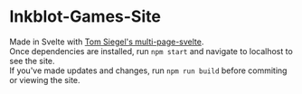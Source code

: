 # Inkblot-Games-Site
Made in Svelte with <a href="https://github.com/Tom-Siegel/multi-page-svelte">Tom Siegel's multi-page-svelte</a>.<br>
Once dependencies are installed, run ```npm start``` and navigate to localhost to see the site.<br>
If you've made updates and changes, run ```npm run build``` before commiting or viewing the site.
